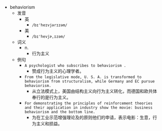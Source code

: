 - behaviorism
  - 发音
    - 英
      - `/bɪ'heɪvjərɪzəm/`
    - 美
      - `/bɪ'hevjɚ,ɪzəm/`
  - 词义
    - n.
      - 行为主义
  - 例句
    - `A psychologist who subscribes to behaviorism .`
      - 赞成行为主义的心理学者。
    - `From the legislative mode, U. S. A. is transformed to behaviorism from structuralism, while Germany and EC pursue behaviorism.`
      - 从立法模式上，美国由结构主义向行为主义转化，而德国和欧共体奉行的是行为主义。
    - `For demonstrating the principles of reinforcement theories and their application in industry show the movie: business behaviorism and the bottom line.`
      - 为在工业示范增强理论及的原则他们的申请，表示电影：生意，行为主义和损益。

